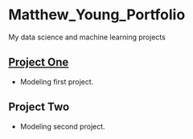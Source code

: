 # Matthew_Young_Portfolio
My data science and machine learning projects

## [Project One](https://github.com/mbyoung99/Linear_Regressions)
* Modeling first project.

## Project Two
* Modeling second project.
